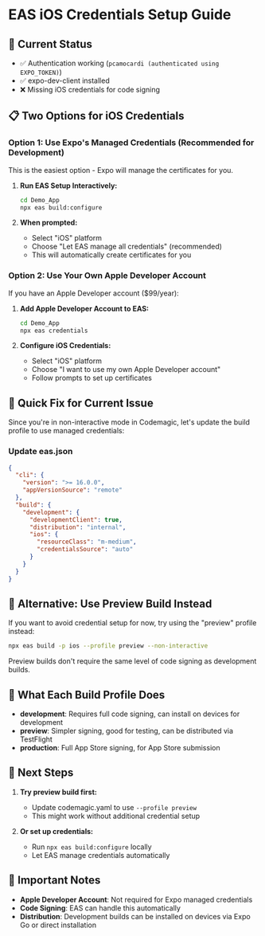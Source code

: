 # EAS iOS Credentials Setup Guide

## 🎯 Current Status
- ✅ Authentication working (`pcamocardi (authenticated using EXPO_TOKEN)`)
- ✅ expo-dev-client installed
- ❌ Missing iOS credentials for code signing

## 📋 Two Options for iOS Credentials

### Option 1: Use Expo's Managed Credentials (Recommended for Development)

This is the easiest option - Expo will manage the certificates for you.

1. **Run EAS Setup Interactively:**
   ```bash
   cd Demo_App
   npx eas build:configure
   ```

2. **When prompted:**
   - Select "iOS" platform
   - Choose "Let EAS manage all credentials" (recommended)
   - This will automatically create certificates for you

### Option 2: Use Your Own Apple Developer Account

If you have an Apple Developer account ($99/year):

1. **Add Apple Developer Account to EAS:**
   ```bash
   cd Demo_App
   npx eas credentials
   ```

2. **Configure iOS Credentials:**
   - Select "iOS" platform
   - Choose "I want to use my own Apple Developer account"
   - Follow prompts to set up certificates

## 🚀 Quick Fix for Current Issue

Since you're in non-interactive mode in Codemagic, let's update the build profile to use managed credentials:

### Update eas.json

```json
{
  "cli": {
    "version": ">= 16.0.0",
    "appVersionSource": "remote"
  },
  "build": {
    "development": {
      "developmentClient": true,
      "distribution": "internal",
      "ios": {
        "resourceClass": "m-medium",
        "credentialsSource": "auto"
      }
    }
  }
}
```

## 🔧 Alternative: Use Preview Build Instead

If you want to avoid credential setup for now, try using the "preview" profile instead:

```bash
npx eas build -p ios --profile preview --non-interactive
```

Preview builds don't require the same level of code signing as development builds.

## 📱 What Each Build Profile Does

- **development**: Requires full code signing, can install on devices for development
- **preview**: Simpler signing, good for testing, can be distributed via TestFlight
- **production**: Full App Store signing, for App Store submission

## 🎉 Next Steps

1. **Try preview build first:**
   - Update codemagic.yaml to use `--profile preview`
   - This might work without additional credential setup

2. **Or set up credentials:**
   - Run `npx eas build:configure` locally
   - Let EAS manage credentials automatically

## 🚨 Important Notes

- **Apple Developer Account**: Not required for Expo managed credentials
- **Code Signing**: EAS can handle this automatically
- **Distribution**: Development builds can be installed on devices via Expo Go or direct installation
